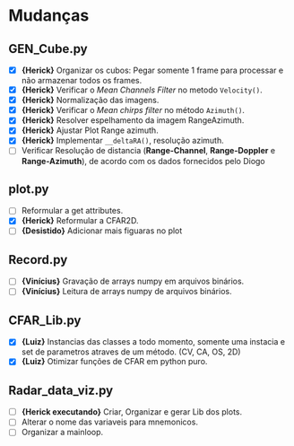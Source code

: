 # Mudanças

## GEN_Cube.py

- [x] **{Herick}** Organizar os cubos: Pegar somente 1 frame para processar e não armazenar todos os frames.
- [x] **{Herick}** Verificar o _Mean Channels Filter_ no metodo ``` Velocity() ```.
- [x] **{Herick}** Normalização das imagens.
- [x] **{Herick}** Verificar o _Mean chirps filter_ no método ```Azimuth()```.
- [x] **{Herick}** Resolver espelhamento da imagem RangeAzimuth.
- [x] **{Herick}** Ajustar Plot Range azimuth.
- [x] **{Herick}** Implementar ```__deltaRA()```, resolução azimuth.
- [ ] Verificar Resolução de distancia (**Range-Channel**, **Range-Doppler** e **Range-Azimuth**), de acordo com os dados fornecidos pelo Diogo

## plot.py

- [ ]  Reformular a get attributes.
- [x] **{Herick}** Reformular a CFAR2D.
- [ ] **{Desistido}** Adicionar mais figuaras no plot

## Record.py

- [ ] **{Vinícius}** Gravação de arrays numpy em arquivos binários.
- [ ] **{Vinícius}** Leitura de arrays numpy de arquivos binários.

## CFAR_Lib.py

- [x] **{Luiz}** Instancias das classes a todo momento, somente uma instacia e set de parametros atraves de um método. (CV, CA, OS, 2D)
- [x] **{Luiz}** Otimizar funções de CFAR em python puro.

## Radar_data_viz.py

- [ ] **{Herick executando}** Criar, Organizar e gerar Lib dos plots.
- [ ] Alterar o nome das variaveis para mnemonicos.
- [ ] Organizar a mainloop.

